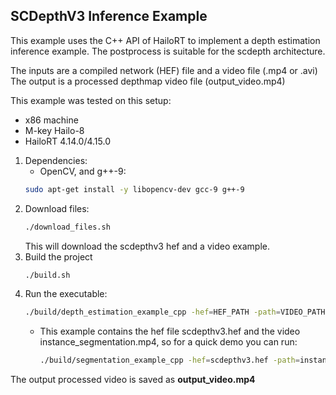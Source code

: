 
SCDepthV3 Inference Example
---------------------------

This example uses the C++ API of HailoRT to implement a depth estimation inference example. The postprocess is suitable for the scdepth architecture.

The inputs are a compiled network (HEF) file and
a video file (.mp4 or .avi)
The output is a processed depthmap video file (output_video.mp4)

This example was tested on this setup:
- x86 machine
- M-key Hailo-8
- HailoRT 4.14.0/4.15.0 


1. Dependencies:
    - OpenCV, and g++-9:
    ``` bash
    sudo apt-get install -y libopencv-dev gcc-9 g++-9
    ```
2. Download files:
    ``` bash
    ./download_files.sh
    ```
    This will download the scdepthv3 hef and a video example.
3. Build the project 
    ``` bash
    ./build.sh
    ```
4. Run the executable:
    ``` bash
    ./build/depth_estimation_example_cpp -hef=HEF_PATH -path=VIDEO_PATH
    ```
    - This example contains the hef file scdepthv3.hef and the video instance_segmentation.mp4, so for a quick demo you can run:
        ``` bash
        ./build/segmentation_example_cpp -hef=scdepthv3.hef -path=instance_segmentation.mp4
        ```
The output processed video is saved as **output_video.mp4**
